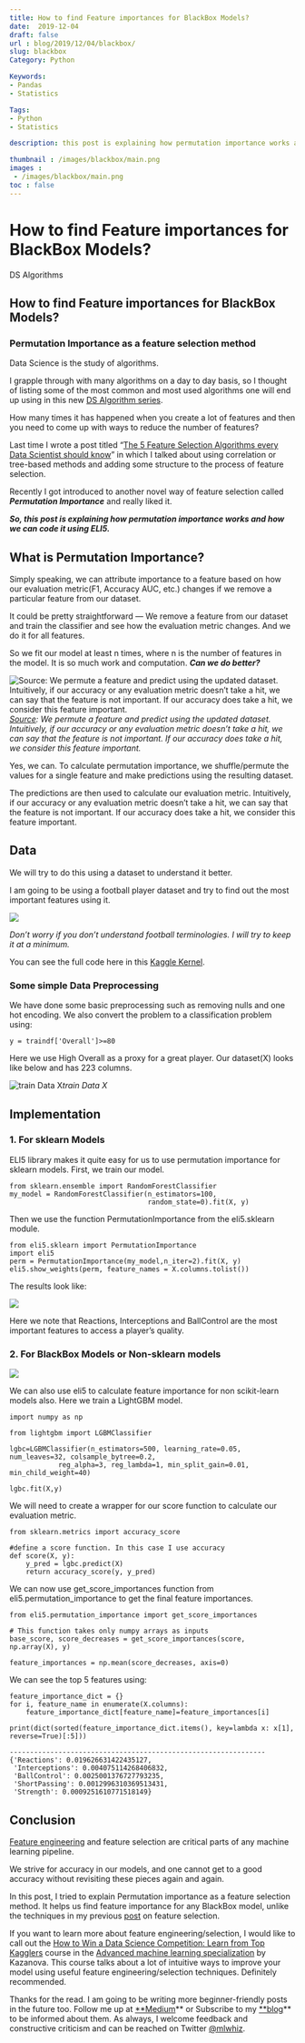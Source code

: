 ```yaml
---
title: How to find Feature importances for BlackBox Models?
date:  2019-12-04
draft: false
url : blog/2019/12/04/blackbox/
slug: blackbox
Category: Python

Keywords:
- Pandas
- Statistics

Tags: 
- Python
- Statistics

description: this post is explaining how permutation importance works and how we can code it using ELI5

thumbnail : /images/blackbox/main.png
images :
 - /images/blackbox/main.png
toc : false
---
```


# How to find Feature importances for BlackBox Models?

DS Algorithms

## How to find Feature importances for BlackBox Models?

### Permutation Importance as a feature selection method

Data Science is the study of algorithms.

I grapple through with many algorithms on a day to day basis, so I thought of listing some of the most common and most used algorithms one will end up using in this new [DS Algorithm series](https://towardsdatascience.com/tagged/ds-algorithms).

How many times it has happened when you create a lot of features and then you need to come up with ways to reduce the number of features?

Last time I wrote a post titled “[The 5 Feature Selection Algorithms every Data Scientist should know](https://towardsdatascience.com/the-5-feature-selection-algorithms-every-data-scientist-need-to-know-3a6b566efd2)” in which I talked about using correlation or tree-based methods and adding some structure to the process of feature selection.

Recently I got introduced to another novel way of feature selection called ***Permutation Importance*** and really liked it.

***So, this post is explaining how permutation importance works and how we can code it using ELI5.***

## What is Permutation Importance?

Simply speaking, we can attribute importance to a feature based on how our evaluation metric(F1, Accuracy AUC, etc.) changes if we remove a particular feature from our dataset.

It could be pretty straightforward — We remove a feature from our dataset and train the classifier and see how the evaluation metric changes. And we do it for all features.

So we fit our model at least n times, where n is the number of features in the model. It is so much work and computation. ***Can we do better?***

![[Source](https://www.kaggle.com/dansbecker/permutation-importance): We permute a feature and predict using the updated dataset. Intuitively, if our accuracy or any evaluation metric doesn’t take a hit, we can say that the feature is not important. If our accuracy does take a hit, we consider this feature important.](/images/blackbox/0.png)*[Source](https://www.kaggle.com/dansbecker/permutation-importance): We permute a feature and predict using the updated dataset. Intuitively, if our accuracy or any evaluation metric doesn’t take a hit, we can say that the feature is not important. If our accuracy does take a hit, we consider this feature important.*

Yes, we can. To calculate permutation importance, we shuffle/permute the values for a single feature and make predictions using the resulting dataset.

The predictions are then used to calculate our evaluation metric. Intuitively, if our accuracy or any evaluation metric doesn’t take a hit, we can say that the feature is not important. If our accuracy does take a hit, we consider this feature important.

## Data

We will try to do this using a dataset to understand it better.

I am going to be using a football player dataset and try to find out the most important features using it.

![](/images/blackbox/1.png)

*Don’t worry if you don’t understand football terminologies. I will try to keep it at a minimum.*

You can see the full code here in this [Kaggle Kernel](https://www.kaggle.com/mlwhiz/permutation-feature-selection-using-football-data).

### Some simple Data Preprocessing

We have done some basic preprocessing such as removing nulls and one hot encoding. We also convert the problem to a classification problem using:

    y = traindf['Overall']>=80

Here we use High Overall as a proxy for a great player. Our dataset(X) looks like below and has 223 columns.

![train Data X](/images/blackbox/2.png)*train Data X*

## Implementation

### 1. For sklearn Models

ELI5 library makes it quite easy for us to use permutation importance for sklearn models. First, we train our model.

    from sklearn.ensemble import RandomForestClassifier
    my_model = RandomForestClassifier(n_estimators=100,
                                      random_state=0).fit(X, y)

Then we use the function PermutationImportance from the eli5.sklearn module.

    from eli5.sklearn import PermutationImportance
    import eli5
    perm = PermutationImportance(my_model,n_iter=2).fit(X, y)
    eli5.show_weights(perm, feature_names = X.columns.tolist())

The results look like:

![](/images/blackbox/3.png)

Here we note that Reactions, Interceptions and BallControl are the most important features to access a player’s quality.

### 2. For BlackBox Models or Non-sklearn models

![](/images/blackbox/4.png)

We can also use eli5 to calculate feature importance for non scikit-learn models also. Here we train a LightGBM model.

    import numpy as np

    from lightgbm import LGBMClassifier

    lgbc=LGBMClassifier(n_estimators=500, learning_rate=0.05, num_leaves=32, colsample_bytree=0.2,
                reg_alpha=3, reg_lambda=1, min_split_gain=0.01, min_child_weight=40)

    lgbc.fit(X,y)

We will need to create a wrapper for our score function to calculate our evaluation metric.

    from sklearn.metrics import accuracy_score

    #define a score function. In this case I use accuracy
    def score(X, y):
        y_pred = lgbc.predict(X)
        return accuracy_score(y, y_pred)

We can now use get_score_importances function from eli5.permutation_importance to get the final feature importances.

    from eli5.permutation_importance import get_score_importances

    # This function takes only numpy arrays as inputs
    base_score, score_decreases = get_score_importances(score, np.array(X), y)

    feature_importances = np.mean(score_decreases, axis=0)

We can see the top 5 features using:

    feature_importance_dict = {}
    for i, feature_name in enumerate(X.columns):
        feature_importance_dict[feature_name]=feature_importances[i]

    print(dict(sorted(feature_importance_dict.items(), key=lambda x: x[1], reverse=True)[:5]))

    ---------------------------------------------------------------
    {'Reactions': 0.019626631422435127,
     'Interceptions': 0.004075114268406832,
     'BallControl': 0.0025001376727793235,
     'ShortPassing': 0.0012996310369513431,
     'Strength': 0.0009251610771518149}

## Conclusion

[Feature engineering](https://towardsdatascience.com/the-hitchhikers-guide-to-feature-extraction-b4c157e96631) and feature selection are critical parts of any machine learning pipeline.

We strive for accuracy in our models, and one cannot get to a good accuracy without revisiting these pieces again and again.

In this post, I tried to explain Permutation importance as a feature selection method. It helps us find feature importance for any BlackBox model, unlike the techniques in my previous [post](https://towardsdatascience.com/the-5-feature-selection-algorithms-every-data-scientist-need-to-know-3a6b566efd2) on feature selection.

If you want to learn more about feature engineering/selection, I would like to call out the [How to Win a Data Science Competition: Learn from Top Kagglers](https://www.coursera.org/specializations/aml?siteID=lVarvwc5BD0-AqkGMb7JzoCMW0Np1uLfCA&utm_content=2&utm_medium=partners&utm_source=linkshare&utm_campaign=lVarvwc5BD0) course in the [Advanced machine learning specialization](https://www.coursera.org/specializations/aml?siteID=lVarvwc5BD0-AqkGMb7JzoCMW0Np1uLfCA&utm_content=2&utm_medium=partners&utm_source=linkshare&utm_campaign=lVarvwc5BD0) by Kazanova. This course talks about a lot of intuitive ways to improve your model using useful feature engineering/selection techniques. Definitely recommended.

Thanks for the read. I am going to be writing more beginner-friendly posts in the future too. Follow me up at [**Medium](https://medium.com/@rahul_agarwal?source=post_page---------------------------)** or Subscribe to my [**blog](http://eepurl.com/dbQnuX?source=post_page---------------------------)** to be informed about them. As always, I welcome feedback and constructive criticism and can be reached on Twitter [@mlwhiz](https://twitter.com/MLWhiz?source=post_page---------------------------).
